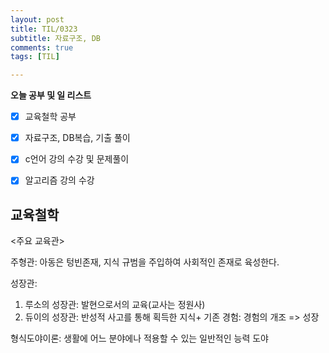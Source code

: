 ```yaml
---
layout: post
title: TIL/0323
subtitle: 자료구조, DB
comments: true
tags: [TIL]

---
```

**오늘 공부 및  일 리스트**

 - [x] 교육철학 공부
 - [x] 자료구조, DB복습, 기출 풀이
 - [x] c언어 강의 수강 및 문제풀이
 - [x] 알고리즘 강의 수강


## 교육철학
<주요 교육관>

주형관: 아동은 텅빈존재, 지식 규범을 주입하여 사회적인 존재로 육성한다. 

성장관: 
1. 루소의 성장관: 발현으로서의 교육(교사는 정원사)
2. 듀이의 성장관: 반성적 사고를 통해 획득한 지식+ 기존 경험: 경험의 개조 => 성장

형식도야이론: 생활에 어느 분야에나 적용할 수 있는 일반적인 능력 도야


